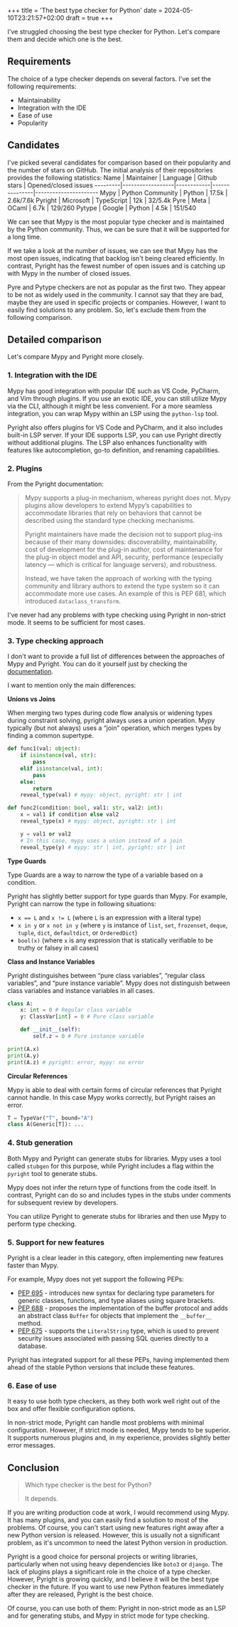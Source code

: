 +++
title = 'The best type checker for Python'
date = 2024-05-10T23:21:57+02:00
draft = true
+++

I've struggled choosing the best type checker for Python. Let's compare them and decide which one is the best.

## Requirements

The choice of a type checker depends on several factors. I've set the following requirements:

- Maintainability
- Integration with the IDE
- Ease of use
- Popularity

## Candidates

I've picked several candidates for comparison based on their popularity and the number of stars on GitHub.
The initial analysis of their repositories provides the following statistics:
Name     | Maintainer       | Language   | Github stars  | Opened/closed issues
---------|------------------|------------|---------------|----------------------
Mypy     | Python Community | Python     | 17.5k         | 2.6k/7.6k
Pyright  | Microsoft        | TypeScript | 12k           | 32/5.4k
Pyre     | Meta             | OCaml      | 6.7k          | 129/260
Pytype   | Google           | Python     | 4.5k          | 151/540

We can see that Mypy is the most popular type checker and is maintained by the Python community. Thus, we can be sure that it will be supported for a long time.

If we take a look at the number of issues, we can see that Mypy has the most open issues, indicating that backlog isn't being cleared efficiently. In contrast, Pyright has the fewest number of open issues and is catching up with Mypy in the number of closed issues.

Pyre and Pytype checkers are not as popular as the first two. They appear to be not as widely used in the community. I cannot say that they are bad, maybe they are used in specific projects or companies. However, I want to easily find solutions to any problem. So, let's exclude them from the following comparison.

## Detailed comparison

Let's compare Mypy and Pyright more closely.

### 1. Integration with the IDE

Mypy has good integration with popular IDE such as VS Code, PyCharm, and Vim through plugins. If you use an exotic IDE, you can still utilize Mypy via the CLI, although it might be less convenient. For a more seamless integration, you can wrap Mypy within an LSP using the `python-lsp` tool.

Pyright also offers plugins for VS Code and PyCharm, and it also includes built-in LSP server. If your IDE supports LSP, you can use Pyright directly without additional plugins. The LSP also enhances functionality with features like autocompletion, go-to definition, and renaming capabilities.

### 2. Plugins

From the Pyright documentation:
> Mypy supports a plug-in mechanism, whereas pyright does not. Mypy plugins allow developers to extend Mypy’s capabilities to accommodate libraries that rely on behaviors that cannot be described using the standard type checking mechanisms.
>
> Pyright maintainers have made the decision not to support plug-ins because of their many downsides: discoverability, maintainability, cost of development for the plug-in author, cost of maintenance for the plug-in object model and API, security, performance (especially latency — which is critical for language servers), and robustness.
>
> Instead, we have taken the approach of working with the typing community and library authors to extend the type system so it can accommodate more use cases. An example of this is PEP 681, which introduced `dataclass_transform`.

I've never had any problems with type checking using Pyright in non-strict mode. It seems to be sufficient for most cases.

### 3. Type checking approach

I don't want to provide a full list of differences between the approaches of Mypy and Pyright. You can do it yourself just by checking the [documentation](https://microsoft.github.io/pyright/#/mypy-comparison).

I want to mention only the main differences:

__Unions vs Joins__

When merging two types during code flow analysis or widening types during constraint solving, pyright always uses a union operation. Mypy typically (but not always) uses a “join” operation, which merges types by finding a common supertype.

```python
def func1(val: object):
    if isinstance(val, str):
        pass
    elif isinstance(val, int):
        pass
    else:
        return
    reveal_type(val) # mypy: object, pyright: str | int

def func2(condition: bool, val1: str, val2: int):
    x = val1 if condition else val2
    reveal_type(x) # mypy: object, pyright: str | int

    y = val1 or val2
    # In this case, mypy uses a union instead of a join
    reveal_type(y) # mypy: str | int, pyright: str | int
```

__Type Guards__

Type Guards are a way to narrow the type of a variable based on a condition.

Pyright has slightly better support for type guards than Mypy. For example, Pyright can narrow the type in following situations:
- `x == L` and `x != L` (where `L` is an expression with a literal type)
- `x in y` or `x not in y` (where `y` is instance of `list`, `set`, `frozenset`, `deque`, `tuple`, `dict`, `defaultdict`, or `OrderedDict`)
- `bool(x)` (where `x` is any expression that is statically verifiable to be truthy or falsey in all cases)

__Class and Instance Variables__

Pyright distinguishes between “pure class variables”, “regular class variables”, and “pure instance variable”. Mypy does not distinguish between class variables and instance variables in all cases.

```python
class A:
    x: int = 0 # Regular class variable
    y: ClassVar[int] = 0 # Pure class variable

    def __init__(self):
        self.z = 0 # Pure instance variable

print(A.x)
print(A.y)
print(A.z) # pyright: error, mypy: no error
```

__Circular References__

Mypy is able to deal with certain forms of circular references that Pyright cannot handle. In this case Mypy works correctly, but Pyright raises an error.
```python
T = TypeVar("T", bound="A")
class A(Generic[T]): ...
```

### 4. Stub generation

Both Mypy and Pyright can generate stubs for libraries. Mypy uses a tool called `stubgen` for this purpose, while Pyright includes a flag within the `pyright` tool to generate stubs.

Mypy does not infer the return type of functions from the code itself. In contrast, Pyright can do so and includes types in the stubs under comments for subsequent review by developers.

You can utilize Pyright to generate stubs for libraries and then use Mypy to perform type checking.

### 5. Support for new features

Pyright is a clear leader in this category, often implementing new features faster than Mypy.

For example, Mypy does not yet support the following PEPs:
- [PEP 695](https://peps.python.org/pep-0695/) - introduces new syntax for declaring type parameters for generic classes, functions, and type aliases using square brackets.
- [PEP 688](https://peps.python.org/pep-0688/) - proposes the implementation of the buffer protocol and adds an abstract class `Buffer` for objects that implement the `__buffer__` method.
- [PEP 675](https://peps.python.org/pep-0675/) - supports the `LiteralString` type, which is used to prevent security issues associated with passing SQL queries directly to a database.

Pyright has integrated support for all these PEPs, having implemented them ahead of the stable Python versions that include these features.

### 6. Ease of use

It easy to use both type checkers, as they both work well right out of the box and offer flexible configuration options.

In non-strict mode, Pyright can handle most problems with minimal configuration. However, if strict mode is needed, Mypy tends to be superior. It supports numerous plugins and, in my experience, provides slightly better error messages.

## Conclusion

> Which type checker is the best for Python?
>
> It depends.

If you are writing production code at work, I would recommend using Mypy. It has many plugins, and you can easily find a solution to most of the problems. Of course, you can't start using new features right away after a new Python version is released. However, this is usually not a significant problem, as it's uncommon to need the latest Python version in production.

Pyright is a good choice for personal projects or writing libraries, particularly when not using heavy dependencies like `boto3` or `django`. The lack of plugins plays a significant role in the choice of a type checker. However, Pyright is growing quickly, and I believe it will be the best type checker in the future. If you want to use new Python features immediately after they are released, Pyright is the best choice.

Of course, you can use both of them: Pyright in non-strict mode as an LSP and for generating stubs, and Mypy in strict mode for type checking.
